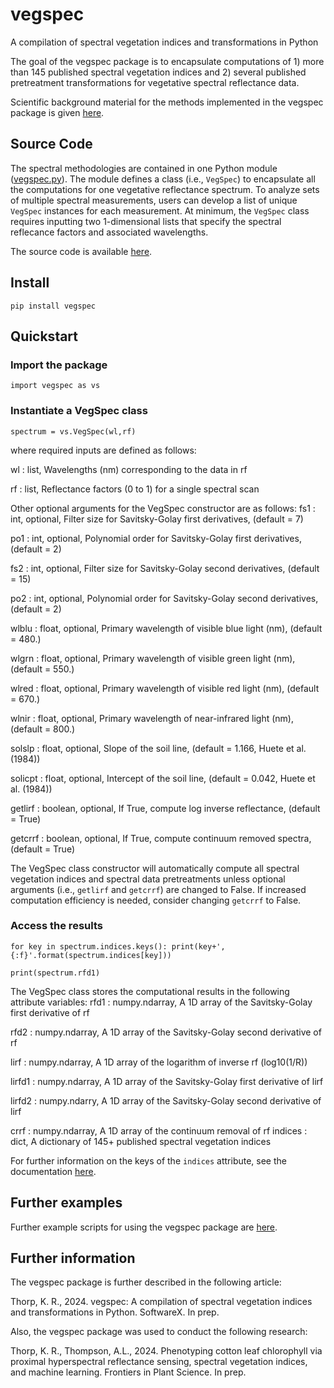 # vegspec
A compilation of spectral vegetation indices and transformations in Python

The goal of the vegspec package is to encapsulate computations of 1) more than 145 published spectral vegetation indices and 2) several published pretreatment transformations for vegetative spectral reflectance data.

Scientific background material for the methods implemented in the vegspec package is given [here](http://github.com/kthorp/vegspec/tree/main/docs/document.pdf).

## Source Code
The spectral methodologies are contained in one Python module ([vegspec.py](http://github.com/kthorp/vegspec/tree/main/src/vegspec.py)). The module defines a class (i.e., `VegSpec`) to encapsulate all the computations for one vegetative reflectance spectrum. To analyze sets of multiple spectral measurements, users can develop a list of unique `VegSpec` instances for each measurement. At minimum, the `VegSpec` class requires inputting two 1-dimensional lists that specify the spectral reflecance factors and associated wavelengths.

The source code is available [here](http://github.com/kthorp/vegspec/tree/main/src/).

## Install
`pip install vegspec`

## Quickstart

### Import the package
`import vegspec as vs`

### Instantiate a VegSpec class
`spectrum = vs.VegSpec(wl,rf)`

where required inputs are defined as follows:

wl : list, Wavelengths (nm) corresponding to the data in rf

rf : list, Reflectance factors (0 to 1) for a single spectral scan

Other optional arguments for the VegSpec constructor are as follows:
fs1 : int, optional, Filter size for Savitsky-Golay first derivatives, (default = 7)

po1 : int, optional, Polynomial order for Savitsky-Golay first derivatives, (default = 2)

fs2 : int, optional, Filter size for Savitsky-Golay second derivatives, (default = 15)

po2 : int, optional, Polynomial order for Savitsky-Golay second derivatives, (default = 2)

wlblu : float, optional, Primary wavelength of visible blue light (nm), (default = 480.)

wlgrn : float, optional, Primary wavelength of visible green light (nm), (default = 550.)

wlred : float, optional, Primary wavelength of visible red light (nm), (default = 670.)

wlnir : float, optional, Primary wavelength of near-infrared light (nm), (default = 800.)

solslp : float, optional, Slope of the soil line, (default = 1.166, Huete et al. (1984))

solicpt : float, optional, Intercept of the soil line, (default = 0.042, Huete et al. (1984))

getlirf : boolean, optional, If True, compute log inverse reflectance, (default = True)

getcrrf : boolean, optional, If True, compute continuum removed spectra, (default = True)

The VegSpec class constructor will automatically compute all spectral vegetation indices and spectral data pretreatments unless optional arguments (i.e., `getlirf` and `getcrrf`) are changed to False. If increased computation efficiency is needed, consider changing `getcrrf` to False.

### Access the results
`for key in spectrum.indices.keys():
    print(key+',{:f}'.format(spectrum.indices[key]))`

`print(spectrum.rfd1)`

The VegSpec class stores the computational results in the following attribute variables:
rfd1 : numpy.ndarray, A 1D array of the Savitsky-Golay first derivative of rf

rfd2 : numpy.ndarray, A 1D array of the Savitsky-Golay second derivative of rf

lirf : numpy.ndarray, A 1D array of the logarithm of inverse rf (log10(1/R))

lirfd1 : numpy.ndarray, A 1D array of the Savitsky-Golay first derivative of lirf

lirfd2 : numpy.ndarry, A 1D array of the Savitsky-Golay second derivative of lirf

crrf : numpy.ndarray, A 1D array of the continuum removal of rf
indices : dict, A dictionary of 145+ published spectral vegetation indices

For further information on the keys of the `indices` attribute, see the documentation [here](http://github.com/kthorp/vegspec/tree/main/docs/document.pdf).

## Further examples
Further example scripts for using the vegspec package are [here](https://github.com/kthorp/vegspec/tree/main/tests).

## Further information
The vegspec package is further described in the following article:

Thorp, K. R., 2024. vegspec: A compilation of spectral vegetation indices and transformations in Python. SoftwareX. In prep.


Also, the vegspec package was used to conduct the following research:

Thorp, K. R., Thompson, A.L., 2024. Phenotyping cotton leaf chlorophyll via proximal hyperspectral reflectance sensing, spectral vegetation indices, and machine learning. Frontiers in Plant Science. In prep.
